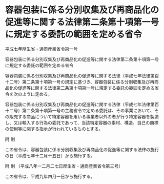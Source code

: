 # 容器包装に係る分別収集及び再商品化の促進等に関する法律第二条第十項第一号に規定する委託の範囲を定める省令

平成七年厚生省・通商産業省令第一号

容器包装に係る分別収集及び再商品化の促進等に関する法律第二条第十項第一号に規定する委託の範囲を定める省令

容器包装に係る分別収集及び再商品化の促進等に関する法律（平成七年法律第百十二号）第二条第十項第一号の規定に基づき、容器包装に係る分別収集及び再商品化の促進等に関する法律第二条第十項第一号に規定する委託の範囲を定める省令を次のように定める。

容器包装に係る分別収集及び再商品化の促進等に関する法律（平成七年法律第百十二号）第二条第十項第一号の主務省令で定める委託は、その事業において、その販売する商品について特定容器を用いる事業者以外の者が行う特定容器を製造し、又は輸入する行為の委託であって、当該特定容器の素材、構造、自己の商標の使用等に関する指示が行われているものとする。

附 則

この省令は、容器包装に係る分別収集及び再商品化の促進等に関する法律の施行の日（平成七年十二月十五日）から施行する。

附 則 （平成八年一二月二七日厚生省・通商産業省令第三号）

この省令は、平成九年四月一日から施行する。
